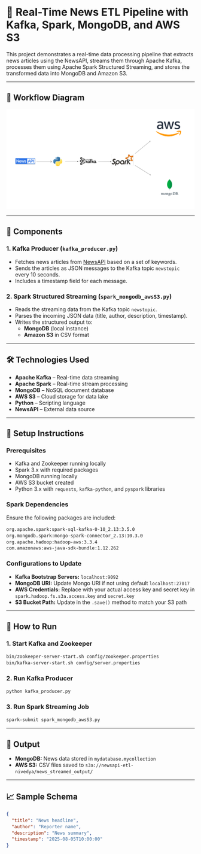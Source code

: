 # 📰 Real-Time News ETL Pipeline with Kafka, Spark, MongoDB, and AWS S3

This project demonstrates a real-time data processing pipeline that extracts news articles using the NewsAPI, streams them through Apache Kafka, processes them using Apache Spark Structured Streaming, and stores the transformed data into MongoDB and Amazon S3.

---

## 🔄 Workflow Diagram

![Workflow](workflow.png)

----

## 📌 Components

### 1. **Kafka Producer (`kafka_producer.py`)**
- Fetches news articles from [NewsAPI](https://newsapi.org/) based on a set of keywords.
- Sends the articles as JSON messages to the Kafka topic `newstopic` every 10 seconds.
- Includes a timestamp field for each message.

### 2. **Spark Structured Streaming (`spark_mongodb_awsS3.py`)**
- Reads the streaming data from the Kafka topic `newstopic`.
- Parses the incoming JSON data (title, author, description, timestamp).
- Writes the structured output to:
  - **MongoDB** (local instance)
  - **Amazon S3** in CSV format

---

## 🛠️ Technologies Used

- **Apache Kafka** – Real-time data streaming
- **Apache Spark** – Real-time stream processing
- **MongoDB** – NoSQL document database
- **AWS S3** – Cloud storage for data lake
- **Python** – Scripting language
- **NewsAPI** – External data source

---

## 🔧 Setup Instructions

### Prerequisites

- Kafka and Zookeeper running locally
- Spark 3.x with required packages
- MongoDB running locally
- AWS S3 bucket created
- Python 3.x with `requests`, `kafka-python`, and `pyspark` libraries

### Spark Dependencies

Ensure the following packages are included:
```bash
org.apache.spark:spark-sql-kafka-0-10_2.13:3.5.0  
org.mongodb.spark:mongo-spark-connector_2.13:10.3.0  
org.apache.hadoop:hadoop-aws:3.3.4  
com.amazonaws:aws-java-sdk-bundle:1.12.262
```

### Configurations to Update

- **Kafka Bootstrap Servers:** `localhost:9092`
- **MongoDB URI:** Update Mongo URI if not using default `localhost:27017`
- **AWS Credentials:** Replace with your actual access key and secret key in `spark.hadoop.fs.s3a.access.key` and `secret.key`
- **S3 Bucket Path:** Update in the `.save()` method to match your S3 path

---

## 🚀 How to Run

### 1. Start Kafka and Zookeeper
```bash
bin/zookeeper-server-start.sh config/zookeeper.properties
bin/kafka-server-start.sh config/server.properties
```

### 2. Run Kafka Producer
```bash
python kafka_producer.py
```

### 3. Run Spark Streaming Job
```bash
spark-submit spark_mongodb_awsS3.py
```

---

## 📂 Output

- **MongoDB:** News data stored in `mydatabase.mycollection`
- **AWS S3:** CSV files saved to `s3a://newsapi-etl-nivedya/news_streamed_output/`

---

## 📈 Sample Schema

```json
{
  "title": "News headline",
  "author": "Reporter name",
  "description": "News summary",
  "timestamp": "2025-08-05T10:00:00"
}
```
